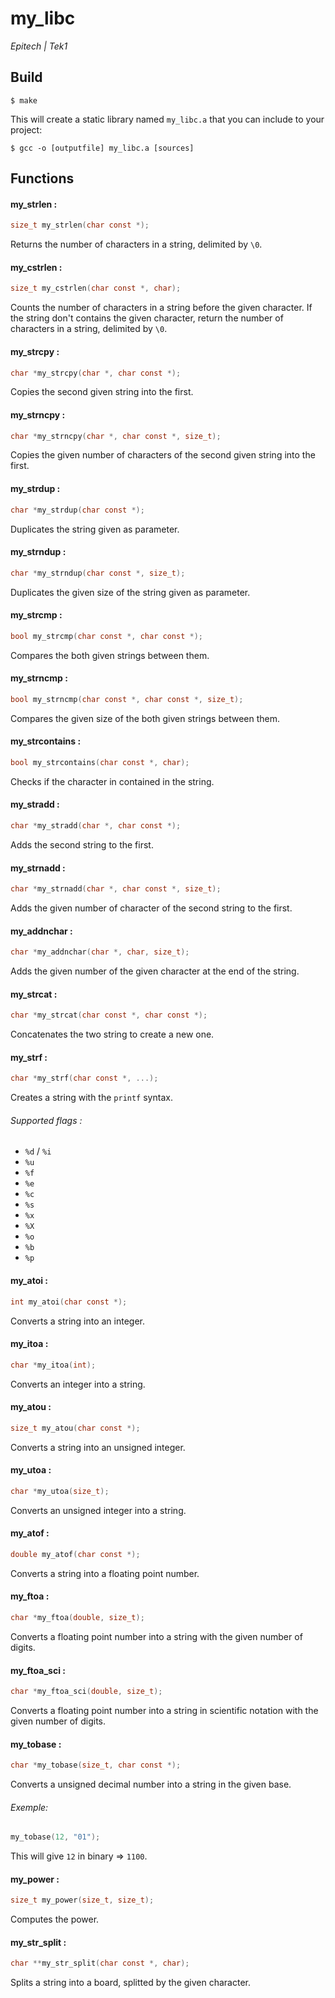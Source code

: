 # my_libc
*Epitech | Tek1*

## Build
```
$ make
```
This will create a static library named `my_libc.a` that you can include to your project:
```
$ gcc -o [outputfile] my_libc.a [sources]
```

## Functions

#### my_strlen :
```c
size_t my_strlen(char const *);
```
Returns the number of characters in a string, delimited by `\0`.

#### my_cstrlen :
```c
size_t my_cstrlen(char const *, char);
```
Counts the number of characters in a string before the given character.
If the string don't contains the given character, return the number of characters in a string, delimited by `\0`.

#### my_strcpy :
```c
char *my_strcpy(char *, char const *);
```
Copies the second given string into the first.

#### my_strncpy :
```c
char *my_strncpy(char *, char const *, size_t);
```
Copies the given number of characters of the second given string into the first.

#### my_strdup :
```c
char *my_strdup(char const *);
```
Duplicates the string given as parameter.

#### my_strndup :
```c
char *my_strndup(char const *, size_t);
```
Duplicates the given size of the string given as parameter.

#### my_strcmp :
```c
bool my_strcmp(char const *, char const *);
```
Compares the both given strings between them.

#### my_strncmp :
```c
bool my_strncmp(char const *, char const *, size_t);
```
Compares the given size of the both given strings between them.

#### my_strcontains :
```c
bool my_strcontains(char const *, char);
```
Checks if the character in contained in the string.

#### my_stradd :
```c
char *my_stradd(char *, char const *);
```
Adds the second string to the first.

#### my_strnadd :
```c
char *my_strnadd(char *, char const *, size_t);
```
Adds the given number of character of the second string to the first.

#### my_addnchar :
```c
char *my_addnchar(char *, char, size_t);
```
Adds the given number of the given character at the end of the string.

#### my_strcat :
```c
char *my_strcat(char const *, char const *);
```
Concatenates the two string to create a new one.

#### my_strf :
```c
char *my_strf(char const *, ...);
```
Creates a string with the `printf` syntax.
###### Supported flags :
- `%d` / `%i`
- `%u`
- `%f`
- `%e`
- `%c`
- `%s`
- `%x`
- `%X`
- `%o`
- `%b`
- `%p`

#### my_atoi :
```c
int my_atoi(char const *);
```
Converts a string into an integer.

#### my_itoa :
```c
char *my_itoa(int);
```
Converts an integer into a string.

#### my_atou :
```c
size_t my_atou(char const *);
```
Converts a string into an unsigned integer.

#### my_utoa :
```c
char *my_utoa(size_t);
```
Converts an unsigned integer into a string.

#### my_atof :
```c
double my_atof(char const *);
```
Converts a string into a floating point number.

#### my_ftoa :
```c
char *my_ftoa(double, size_t);
```
Converts a floating point number into a string with the given number of digits.

#### my_ftoa_sci :
```c
char *my_ftoa_sci(double, size_t);
```
Converts a floating point number into a string in scientific notation with the given number of digits.

#### my_tobase :
```c
char *my_tobase(size_t, char const *);
```
Converts a unsigned decimal number into a string in the given base.
###### Exemple:
```c
my_tobase(12, "01");
```
This will give `12` in binary => `1100`.

#### my_power :
```c
size_t my_power(size_t, size_t);
```
Computes the power.

#### my_str_split :
```c
char **my_str_split(char const *, char);
```
Splits a string into a board, splitted by the given character.
